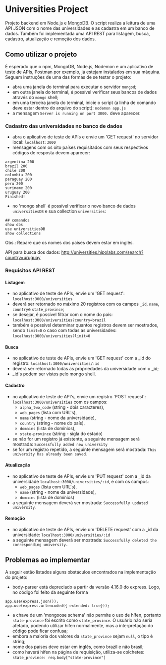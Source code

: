 # Universities Project

Projeto backend em Node.js e MongoDB. 
O script realiza a leitura de uma API JSON com o nome das universidades e as cadastra em um banco de dados. Também foi implementada uma API REST para listagem, busca, cadastro, atualização e remoção dos dados.

## Como utilizar o projeto

 É esperado que o npm, MongoDB, Node.js, Nodemon e um aplicativo de teste de APIs, Postman por exemplo, já estejam instalados em sua máquina. Seguem instruções de uma das formas de se testar o projeto:
 
- abra uma janela do terminal para executar o servidor `mongod`;
- em outra janela do terminal, é possível verificar seus bancos de dados através do `mongo` shell;
-  em uma terceira janela do terminal, inicie o script (a linha de comando deve estar dentro do arquivo do script): 
``
nodemon app.js
``
- a mensagem `Server is running on port 3000.` deve aparecer.

### Cadastro das universidades no banco de dados

- abra o aplicativo de teste de APIs e envie um 'GET request' no servidor local: ``localhost:3000``
- mensagens com os oito países requisitados com seus respectivos códigos de resposta devem aparecer:
```
argentina 200
brazil 200
chile 200
colombia 200
paraguay 200
peru 200
suriname 200
uruguay 200
Finished!
``` 
- no 'mongo shell' é possível verificar o novo banco de dados ``universitiesDB`` e sua collection ``universities``:
```
## comandos
show dbs
use universitiesDB
show collections
```
Obs.: Repare que os nomes dos países devem estar em inglês. 

API para busca dos dados: http://universities.hipolabs.com/search?country=uruguay

### Requisitos API REST

#### Listagem
- no aplicativo de teste de APIs, envie um 'GET request': ``localhost:3000/universities``
- deverá ser retornado no máximo 20 registros com os campos `_id`, `name`, `country`e `state_province`;
- se desejar, é possível filtrar com o nome do país: `localhost:3000/universities?country=brazil`
- também é possível determinar quantos registros devem ser mostrados, sendo `limit=0` o caso com todas as universidades: `localhost:3000/universities?limit=0`

#### Busca
- no aplicativo de teste de APIs, envie um 'GET request' com a _id do registro: `localhost:3000/universities/:id`
- deverá ser retornado todas as propriedades da universidade com o _id;
- _id's podem ser vistos pelo mongo shell.

#### Cadastro
- no aplicativo de teste de API's, envie um registro 'POST request': `localhost:3000/universities` com os campos:
	- `alpha_two_code` (string - dois caracteres), 
	- `web_pages` (lista com URL's), 
	- `name` (string - nome da universidade), 
	- `country` (string - nome do país), 
	- `domains` (lista de domínios), 
	- `state-province` (string - sigla do estado)
- se não for um registro já existente, a seguinte mensagem será mostrada: `Successfully added new university`
- se for um registro repetido, a seguinte mensagem será mostrada: `This university has already been saved.`

#### Atualização
- no aplicativo de teste de APIs, envie um 'PUT request' com a _id da universidade  `localhost:3000/universities/:id`, e com os campos:
	- `web_pages` (lista com URL's),
	- `name` (string - nome da universidade),
	- `domains` (lista de domínios)
- a seguinte mensagem deverá ser mostrada: `Successfully updated university.`

#### Remoção
- no aplicativo de teste de APIs, envie um 'DELETE request' com a _id da universidade: `localhost:3000/universities/:id`
- a seguinte mensagem deverá ser mostrada: `Successfully deleted the corresponding university.`

## Problemas ao implementar

A seguir estão listados alguns obstáculos encontrados na implementação do projeto:

- body-parser está depreciado a partir da versão 4.16.0 do express. Logo, no código foi feito da seguinte forma 
```
app.use(express.json());
app.use(express.urlencoded({ extended: true}));
```
- a chave de um 'mongoose schema' não permite o uso de hífen, portanto `state-province` foi escrito como `state_province`. O usuário não seria afetado, podendo utilizar hífen normalmente, mas a interpretação do código pode ficar confusa;
- embora a maioria dos valores da `state_province` sejam `null`, o tipo é string;
- nome dos países deve estar em inglês, como brazil e não brasil;
- como haverá hífen na página de requisição, utiliza-se colchetes: 
``state_province: req.body["state-province"]``
